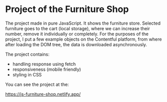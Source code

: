 
# Project of the Furniture Shop

The project made in pure JavaScript. It shows the furniture store.
Selected furniture goes to the cart (local storage), where we can increase their number, remove it individually or completely.
For the purposes of the project, I put a few example objects on the Contentful platform, from where after loading the DOM tree, the data is downloaded asynchronously.

The project contains:
- handling response using fetch 
- responsiveness (mobile friendly)
- styling in CSS

You can see the project at the: 

https://js-furniture-shop.netlify.app/


